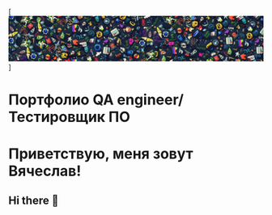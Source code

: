[![Header](https://github.com/NomadPMR/nomadpmr/blob/main/assets/123.jpg)]
# Портфолио QA engineer/Тестировщик ПО
# Приветствую, меня зовут Вячеслав!


## Hi there 👋

<!--
**NomadPMR/nomadpmr** is a ✨ _special_ ✨ repository because its `README.md` (this file) appears on your GitHub profile.

Here are some ideas to get you started:

- 🔭 I’m currently working on ...
- 🌱 I’m currently learning ...
- 👯 I’m looking to collaborate on ...
- 🤔 I’m looking for help with ...
- 💬 Ask me about ...
- 📫 How to reach me: ...
- 😄 Pronouns: ...
- ⚡ Fun fact: ...
-->
